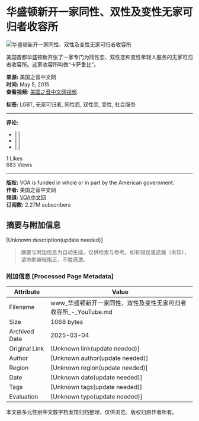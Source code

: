 # 华盛顿新开一家同性、双性及变性无家可归者收容所

![华盛顿新开一家同性、双性及变性无家可归者收容所](https://i.ytimg.com/vi/WDJwORvkTQ8/hqdefault.jpg?v=67a7858d&sqp=-oaymwEmCKgBEF5IWvKriqkDGQgBFQAAiEIYAdgBAeIBCggYEAIYBjgBQAE=&rs=AOn4CLCk1x4jzDKw__s5LSJHSmO-3sQwkQ)

美国首都华盛顿新开张了一家专门为同性恋、双性恋和变性年轻人服务的无家可归者收容所。这家收容所叫做“卡萨鲁比”。

**来源:** 美国之音中文网  
**时间:** May 5, 2015  
**查看视频:** [美国之音中文网视频](http://www.voachinese.com/media/video...).

**标签:** LGBT, 无家可归者, 同性恋, 双性恋, 变性, 社会服务

---

**评论:**  
- |  |  
- |  |  
- |  |  

1 Likes  
683 Views  

---

**版权:** VOA is funded in whole or in part by the American government.  
**作者:** 美国之音中文网  
**频道:** [VOA中文网](https://www.youtube.com/@voachinese)  
**订阅数:** 2.27M subscribers
<!-- tcd_original_link https://www.youtube.com/watch?v=8AXDySQ2xW8 -->


## 摘要与附加信息

<!-- tcd_abstract -->
[Unknown description(update needed)]
<!-- tcd_abstract_end -->

> 摘要与附加信息为自动生成，仅供检索与参考。如有错误或遗漏（未知），请协助编辑指正，不胜感激。

### 附加信息 [Processed Page Metadata]

| Attribute       | Value                                  |
|-----------------|----------------------------------------|
| Filename        | www_华盛顿新开一家同性、双性及变性无家可归者收容所_-_YouTube.md                             |
| Size            | 1068 bytes                           |
| Archived Date   | 2025-03-04                             |
| Original Link   | [Unknown link(update needed)]                       |
| Author          | [Unknown author(update needed)]                               |
| Region          | [Unknown region(update needed)]                               |
| Date            | [Unknown date(update needed)]                                 |
| Tags            | [Unknown tags(update needed)]                                 |
| Evaluation            | [Unknown type(update needed)]                                 |
<!-- tcd_table_end -->

本文由多元性别中文数字档案馆归档整理，仅供浏览。版权归原作者所有。
